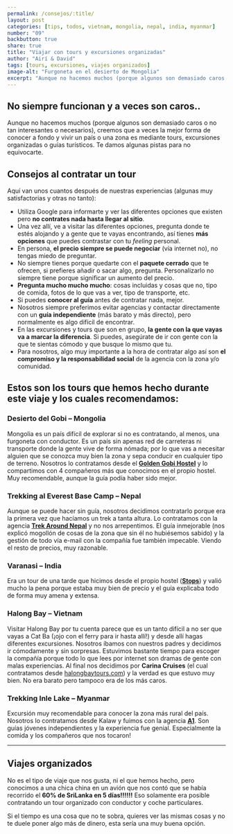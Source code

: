```yaml
---
permalink: /consejos/:title/
layout: post
categories: [tips, todos, vietnam, mongolia, nepal, india, myanmar]
number: "09"
backbutton: true
share: true
title: "Viajar con tours y excursiones organizadas"
author: "Airí & David"
tags: [tours, excursiones, viajes organizados]
image-alt: "Furgoneta en el desierto de Mongolia"
excerpt: "Aunque no hacemos muchos (porque algunos son demasiado caros y no tan interesantes y/o necesarios), creemos que a veces la mejor forma de conocer a fondo y vivir un país o una zona es mediante tours, excursiones organizadas o guías turísticos..."
---
```


## No siempre funcionan y a veces son caros..

Aunque no hacemos muchos (porque algunos son demasiado caros o no tan interesantes o necesarios), creemos que a veces la mejor forma de conocer a fondo y vivir un país o una zona es mediante tours, excursiones organizadas o guías turísticos. Te damos algunas pistas para no equivocarte.

## Consejos al contratar un tour
Aquí van unos cuantos después de nuestras experiencias (algunas muy satisfactorias y otras no tanto):

- Utiliza Google para informarte y ver las diferentes opciones que existen pero **no contrates nada hasta llegar al sitio**.
- Una vez allí, ve a visitar las diferentes opciones, pregunta donde te estés alojando y a gente que te vayas encontrando, así tienes **más opciones** que puedes contrastar con tu *feeling* personal.
- En persona, **el precio siempre se puede negociar** (vía internet no), no tengas miedo de preguntar.
- No siempre tienes porque quedarte con el **paquete cerrado** que te ofrecen, si prefieres añadir o sacar algo, pregunta. Personalizarlo no siempre tiene porque significar un aumento del precio.
- **Pregunta mucho mucho mucho**: cosas incluidas y cosas que no, tipo de comida, fotos de lo que vas a ver, tipo de transporte, etc.
- Si puedes **conocer al guía** antes de contratar nada, mejor. 
- Nosotros siempre preferimos evitar agencias y contactar directamente con un **guía independiente** (más barato y más directo), pero normalmente es algo difícil de encontrar. 
- En las excursiones y tours que son en grupo, **la gente con la que vayas va a marcar la diferencia**. Si puedes, asegúrate de ir con gente con la que te sientas cómodo y que busque lo mismo que tu. 
- Para nosotros, algo muy importante a la hora de contratar algo así son **el compromiso y la responsabilidad social** de la agencia con la zona y/o comunidad.

## Estos son los tours que hemos hecho durante este viaje y los cuales recomendamos:

### Desierto del Gobi – Mongolia
Mongolia es un país difícil de explorar si no es contratando, al menos, una furgoneta con conductor. Es un país sin apenas red de carreteras ni transporte donde la gente vive de forma nómada; por lo que vas a necesitar alguien que se conozca muy bien la zona y sepa conducir en cualquier tipo de terreno. Nosotros lo contratamos desde el [**Golden Gobi Hostel**][ref1] y lo compartimos con 4 compañeros más que conocimos en el propio hostel. Muy recomendable, aunque la guía podía haber sido mejor.

### Trekking al Everest Base Camp – Nepal
Aunque se puede hacer sin guía, nosotros decidimos contratarlo porque era la primera vez que hacíamos un trek a tanta altura. Lo contratamos con la agencia [**Trek Around Nepal**][ref2] y no nos arrepentimos. El guía inmejorable (nos explicó mogollón de cosas de la zona que sin él no hubiésemos sabido) y la gestión de todo vía e-mail con la compañía fue también impecable. Viendo el resto de precios, muy razonable. 

### Varanasi – India
Era un tour de una tarde que hicimos desde el propio hostel ([**Stops**][ref3]) y valió mucho la pena porque estaba muy bien de precio y el guía explicaba todo de forma muy amena y extensa. 

### Halong Bay – Vietnam
Visitar Halong Bay por tu cuenta parece que es un tanto difícil a no ser que vayas a Cat Ba (¡ojo con el ferry para ir hasta allí!) y desde allí hagas diferentes excursiones. Nosotros íbamos con nuestros padres y decidimos ir cómodamente y sin sorpresas. Estuvimos bastante tiempo para escoger la compañía porque todo lo que lees por internet son dramas de gente con malas experiencias. Al final nos decidimos por **Carina Cruises** (el cual contratamos desde [halongbaytours.com][ref4]) y la verdad es que estuvo muy bien. No era barato pero tampoco era de los más caros. 

### Trekking Inle Lake – Myanmar
Excursión muy recomendable para conocer la zona más rural del país. Nosotros lo contratamos desde Kalaw y fuimos con la agencia [**A1**][ref5]. Son guías jóvenes independientes y la experiencia fue genial. Especialmente la comida y los compañeros que nos tocaron! 

<hr>

## Viajes organizados
No es el tipo de viaje que nos gusta, ni el que hemos hecho, pero conocimos a una chica china en un avión que nos contó que se había recorrido el **60% de SriLanka en 5 días!!!!!!** Eso solamente era posible contratando un tour organizado con conductor y coche particulares. 

Si el tiempo es una cosa que no te sobra, quieres ver las mismas cosas y no te duele poner algo más de dinero, esta sería una muy buena opción. 


[ref1]: http://goldengobi.com/
[ref2]: http://trekaroundnepal.com/
[ref3]: https://www.gostops.com/hostels/hostels-varanasi/
[ref4]: https://www.halongbaytours.com/cruise/carina-cruise.html 
[ref5]: http://a1trekking.blogspot.my/p/contact-us.html 


 

